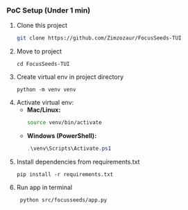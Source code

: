 ### PoC Setup (Under 1 min)
1. Clone this project
   ``` bash
   git clone https://github.com/Zimzozaur/FocusSeeds-TUI
   ```
2. Move to project
    ```
    cd FocusSeeds-TUI
    ```
3. Create virtual env in project directory 
   ```
   python -m venv venv
   ```
4. Activate virtual env:
   - **Mac/Linux:**
     ```bash
     source venv/bin/activate
     ```
   - **Windows (PowerShell):**
     ```powershell
     .\venv\Scripts\Activate.ps1
     ```
5. Install dependencies from requirements.txt
   ```
   pip install -r requirements.txt
   ```
6. Run app in terminal
   ```
    python src/focusseeds/app.py
   ```